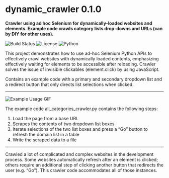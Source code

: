 # dynamic_crawler 0.1.0
**Crawler using ad hoc Selenium for dynamically-loaded websites and elements. Example code crawls category lists drop-downs and URLs (can by DIY for other uses).**

![Build Status](https://img.shields.io/badge/build-passing-brightgreen)
![License](https://img.shields.io/badge/license-MIT-green)
![Python](https://img.shields.io/badge/python-3.9-blue.svg)

This project demonstrates how to use ad-hoc Selenium Python APIs to effectively crawl websites with dynamically loaded contents, emphasizing effectively waiting for elements to be accessible after reloading. Crawler solves the issue of invisible clickables (element.click) by using JavaScript.

Contains an example code with a primary and secondary dropdown list and a redirect button that only directs list selections when clicked.

---

![Example Usage GIF](https://drive.google.com/uc?export=download&id=19ND_YF-RmRAybBAAlU7-eT2gkJQ2SFsf)

The example code all_categories_crawler.py contains the following steps:

1. Load the page from a base URL
2. Scrapes the contents of two dropdown list boxes
3. Iterate selections of the two list boxes and press a “Go” button to refresh the domain list in a table
4. Write the scraped data to a file

---

Crawled a lot of complicated and complex websites in the development process. Some websites automatically refresh after an element is clicked; others require an additional step of clicking another button that redirects the user (e.g. “Go”). This crawler code accommodates all of those instances.
